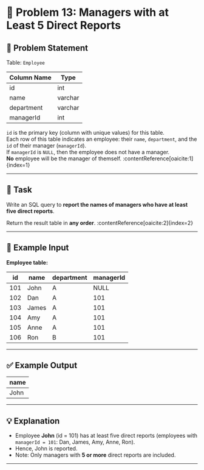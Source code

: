 # 🧩 Problem 13: Managers with at Least 5 Direct Reports

## 📝 Problem Statement

Table: `Employee`

| Column Name | Type    |
|-------------|---------|
| id          | int     |
| name        | varchar |
| department  | varchar |
| managerId   | int     |

`id` is the primary key (column with unique values) for this table.  
Each row of this table indicates an employee: their `name`, `department`, and the `id` of their manager (`managerId`).  
If `managerId` is `NULL`, then the employee does not have a manager.  
**No** employee will be the manager of themself. :contentReference[oaicite:1]{index=1}

---

## 🎯 Task

Write an SQL query to **report the names of managers who have at least five direct reports**.

Return the result table in **any order**. :contentReference[oaicite:2]{index=2}

---

## 🧮 Example Input

**Employee table:**

| id  | name  | department | managerId |
|-----|-------|------------|-----------|
| 101 | John  | A          | NULL      |
| 102 | Dan   | A          | 101       |
| 103 | James | A          | 101       |
| 104 | Amy   | A          | 101       |
| 105 | Anne  | A          | 101       |
| 106 | Ron   | B          | 101       |

---

## ✅ Example Output

| name |
|------|
| John |

---

## 💡 Explanation

- Employee **John** (id = 101) has at least five direct reports (employees with `managerId = 101`: Dan, James, Amy, Anne, Ron).  
- Hence, John is reported.  
- Note: Only managers with **5 or more** direct reports are included.

---
